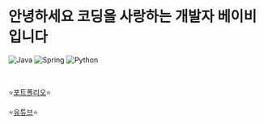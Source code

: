 # 안녕하세요 코딩을 사랑하는 개발자 베이비입니다

![Java](https://img.shields.io/badge/java-%23ED8B00.svg?style=for-the-badge&logo=openjdk&logoColor=white)
![Spring](https://img.shields.io/badge/spring-%236DB33F.svg?style=for-the-badge&logo=spring&logoColor=white)
![Python](https://img.shields.io/badge/python-3670A0?style=for-the-badge&logo=python&logoColor=ffdd54)

</br>

⭐[포트폴리오](https://immediate-tang-c7e.notion.site/dfbc48804df44d3a964dddd79fcc2a87)⭐

⭐[유튜브](channel/UCv1unZDLpiO6c_7cBte7ZrA)⭐
